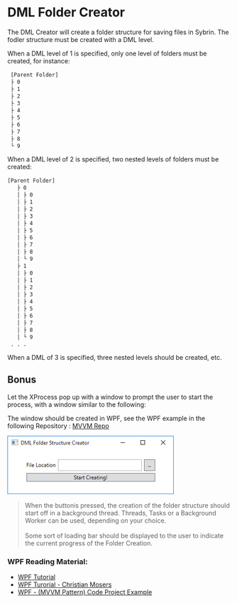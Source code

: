 # DML Folder Creator

The DML Creator will create a folder structure for saving files in Sybrin. The fodler structure must be created with a DML level. 

When a DML level of 1 is specified, only one level of folders must be created, for instance:

```
 [Parent Folder]
 ├ 0 
 ├ 1 
 ├ 2 
 ├ 3 
 ├ 4 
 ├ 5 
 ├ 6 
 ├ 7 
 ├ 8 
 └ 9 
 ```

 When a DML level of 2 is specified, two nested levels of folders must be created:

 
``` 
[Parent Folder]
   ├ 0 
   │ ├ 0
   │ ├ 1 
   │ ├ 2
   │ ├ 3
   │ ├ 4
   │ ├ 5
   │ ├ 6
   │ ├ 7
   │ ├ 8
   │ └ 9
   ├ 1
   │ ├ 0
   │ ├ 1 
   │ ├ 2
   │ ├ 3
   │ ├ 4
   │ ├ 5
   │ ├ 6
   │ ├ 7
   │ ├ 8
   │ └ 9
 . . .
```

When a DML of 3 is specified, three nested levels should be created, etc.

## Bonus

Let the XProcess pop up with a window to prompt the user to start the process, with a window similar to the following:

The window should be created in WPF, see the WPF example in the following Repository : [MVVM Repo](https://github.com/XcyTheR101/MVVM)

![](./assets/Example.PNG)

> When the buttonis pressed, the creation of the folder structure should start off in a background thread. Threads, Tasks or a Background Worker can be used, depending on your choice. <br><br>
> Some sort of loading bar should be displayed to the user to indicate the current progress of the Folder Creation.

### WPF Reading Material:
 * [WPF Tutorial](http://www.wpf-tutorial.com/)
 * [WPF Turorial - Christian Mosers](https://wpftutorial.net/)
 * [WPF - (MVVM Pattern) Code Project Example](https://www.codeproject.com/articles/165368/wpf-mvvm-quick-start-tutorial)
